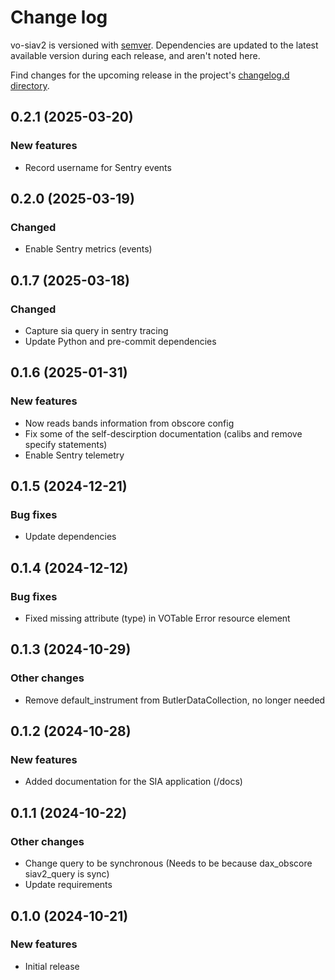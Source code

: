 # Change log

vo-siav2 is versioned with [semver](https://semver.org/).
Dependencies are updated to the latest available version during each release, and aren't noted here.

Find changes for the upcoming release in the project's [changelog.d directory](https://github.com/lsst-sqre/vo-siav2/tree/main/changelog.d/).

<!-- scriv-insert-here -->

<a id='changelog-0.2.1'></a>

## 0.2.1 (2025-03-20)

### New features

- Record username for Sentry events

<a id='changelog-0.2.0'></a>
## 0.2.0  (2025-03-19)

### Changed

- Enable Sentry metrics (events)

<a id='changelog-0.1.7'></a>
## 0.1.7  (2025-03-18)

### Changed

- Capture sia query in sentry tracing
- Update Python and pre-commit dependencies


<a id='changelog-0.1.6'></a>
## 0.1.6  (2025-01-31)

### New features

- Now reads bands information from obscore config
- Fix some of the self-descirption documentation (calibs and remove specify statements)
- Enable Sentry telemetry

<a id='changelog-0.1.5'></a>
## 0.1.5  (2024-12-21)

### Bug fixes

- Update dependencies

<a id='changelog-0.1.4'></a>
## 0.1.4  (2024-12-12)

### Bug fixes

- Fixed missing attribute (type) in VOTable Error resource element

<a id='changelog-0.1.3'></a>
## 0.1.3  (2024-10-29)

### Other changes

- Remove default_instrument from ButlerDataCollection, no longer needed

<a id='changelog-0.1.2'></a>
## 0.1.2  (2024-10-28)

### New features

- Added documentation for the SIA application (/docs)

<a id='changelog-0.1.1'></a>
## 0.1.1  (2024-10-22)

### Other changes

- Change query to be synchronous (Needs to be because dax_obscore siav2_query is sync)
- Update requirements

<a id='changelog-0.1.0'></a>
## 0.1.0 (2024-10-21)

### New features

- Initial release
